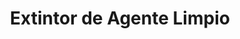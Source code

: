 ---
title: "Extintor de Agente Limpio"
description: "Protección Avanzada para Equipos Sensibles"
line: "Línea de control de incendios"
main:
  id: 105
  content: |
    Presentamos nuestro **Extintor de Agente Limpio**, la solución más avanzada para la protección contra incendios en entornos delicados. Este equipo, parte esencial de nuestra **Línea de Control de Incendios**, utiliza un agente extintor de última generación que suprime el fuego de manera rápida y efectiva sin dejar residuos, salvaguardando tus bienes más valiosos.

  imgCard: "@/images/products/a-05.avif" 
  imgMain: "@/images/products/a-05.avif"
  imgAlt: "Extintor de agente limpio para entornos electrónicos"
tabs:
  - id: "tabs-with-card-item-1"
    dataTab: "#tabs-with-card-1"
    title: "Descripción General"
  - id: "tabs-with-card-item-2"
    dataTab: "#tabs-with-card-2"
    title: "Especificaciones Técnicas"
  - id: "tabs-with-card-item-3"
    dataTab: "#tabs-with-card-3"
    title: "Ventajas Clave y Aplicaciones"
longDescription:
  title: "Seguridad Sin Compromisos ni Daños Colaterales"
  subTitle: |
    El Extintor de Agente Limpio de Extintores del Risaralda es la elección predilecta para áreas con equipos electrónicos, archivos irremplazables, laboratorios o salas de servidores. Su agente no conductor y de rápida evaporación garantiza una extinción eficaz sin dañar componentes ni dejar rastro, permitiendo la reanudación de operaciones casi de inmediato. Es la inversión inteligente para la continuidad de tu negocio.
  btnTitle: "Consulta un experto para tu solución"
  btnURL: "#"
descriptionList:
  - title: "Extinción Limpia"
    subTitle: "Actúa mediante la absorción de calor, interrumpiendo la reacción en cadena del fuego sin dejar ningún tipo de residuo, polvo o humedad."
  - title: "Seguro para Personas y Equipos"
    subTitle: "No es conductor de electricidad y es seguro para usar en presencia de equipos electrónicos sensibles. Su baja toxicidad lo hace seguro en áreas ocupadas."
  - title: "Rápida Acción"
    subTitle: "Suprime el fuego en segundos, minimizando el daño y permitiendo una rápida recuperación de la actividad."
specificationsLeft:
  - title: "Agente Extintor"
    subTitle: "Agente halocarbonado (ej. 3M™ Novec™ 1230 o HFC-227ea / FM-200), que se evapora sin dejar residuos."
  - title: "Capacidad"
    subTitle: "Disponible en capacidades de X kg o X lb (ej. 2.5 kg, 4.5 kg, 6 kg, 9 kg) según el volumen del riesgo a proteger."
  - title: "Presión de Servicio"
    subTitle: "Almacenado bajo presión, con manómetro para una verificación sencilla y constante de su estado operativo."
  - title: "Clasificación de Fuego"
    subTitle: "Eficaz contra fuegos de **Tipo B** (líquidos inflamables) y **Tipo C** (equipos eléctricos energizados). Algunos son también aptos para Tipo A."
tableData:
  - feature: ["Especificación", "Valor"]
    description:
      - ["Tipo de Agente", "Halocarbonado (Novec 1230 / FM-200)"]
      - ["Capacidad (kg)", "Variable (ej. 2.5, 4.5, 6, 9)"]
      - ["Clase de Fuego", "B, C (opcionalmente A)"]
      - ["Material del Cilindro", "Acero de alta resistencia con recubrimiento especial"]
      - ["Funcionamiento", "Interrupción química y absorción de calor"]
blueprints:
  first: "@/images/products/a-05.avif"
  second: "@/images/products/a-05.avif" 
---
